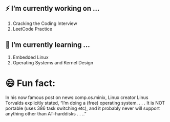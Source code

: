 ###  
## ⚡  I’m currently working on ...
1. Cracking the Coding Interview 
2. LeetCode Practice
## 📖 I’m currently learning ...
1. Embedded Linux
2. Operating Systems and Kernel Design
# 😄 Fun fact: 
 
In his now famous post on news:comp.os.minix, Linux creator Linus Torvalds explicitly stated, “I’m doing a (free) operating system. . . . It is NOT portable (uses 386 task switching etc), and it probably never will support anything other than AT-harddisks . . ..”
 
  

